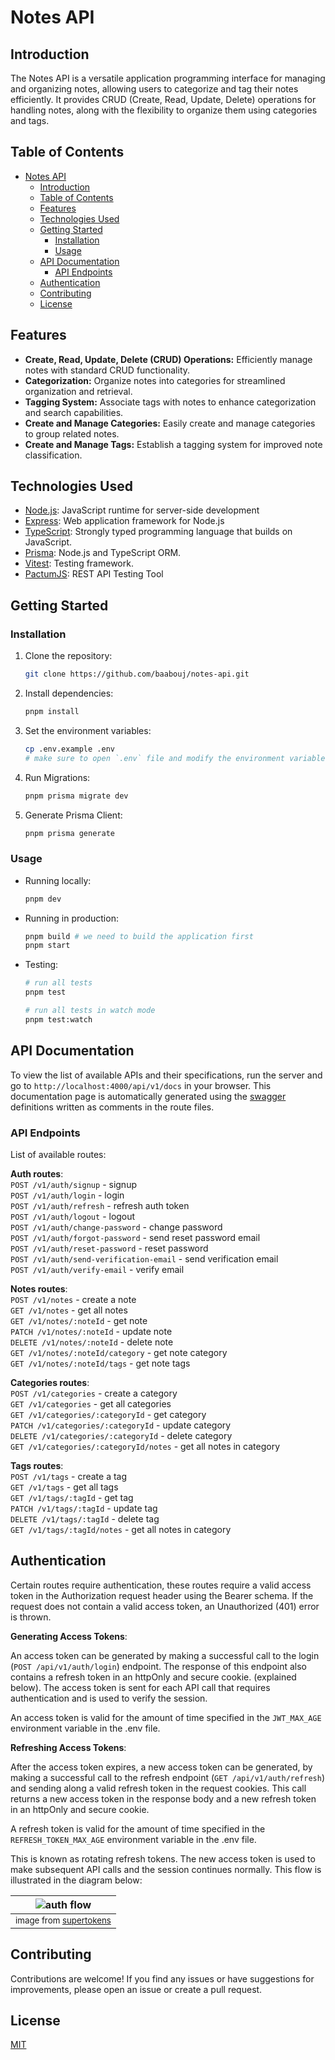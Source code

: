 # Notes API

## Introduction

The Notes API is a versatile application programming interface for managing and organizing notes, allowing users to categorize and tag their notes efficiently. It provides CRUD (Create, Read, Update, Delete) operations for handling notes, along with the flexibility to organize them using categories and tags.

## Table of Contents

- [Notes API](#notes-api)
  - [Introduction](#introduction)
  - [Table of Contents](#table-of-contents)
  - [Features](#features)
  - [Technologies Used](#technologies-used)
  - [Getting Started](#getting-started)
    - [Installation](#installation)
    - [Usage](#usage)
  - [API Documentation](#api-documentation)
    - [API Endpoints](#api-endpoints)
  - [Authentication](#authentication)
  - [Contributing](#contributing)
  - [License](#license)

## Features

- **Create, Read, Update, Delete (CRUD) Operations:** Efficiently manage notes with standard CRUD functionality.
- **Categorization:** Organize notes into categories for streamlined organization and retrieval.
- **Tagging System:** Associate tags with notes to enhance categorization and search capabilities.
- **Create and Manage Categories:** Easily create and manage categories to group related notes.
- **Create and Manage Tags:** Establish a tagging system for improved note classification.

## Technologies Used

- [Node.js](https://nodejs.org/): JavaScript runtime for server-side development
- [Express](https://expressjs.com/): Web application framework for Node.js
- [TypeScript](https://www.typescriptlang.org/): Strongly typed programming language that builds on JavaScript.
- [Prisma](https://www.prisma.io/): Node.js and TypeScript ORM.
- [Vitest](https://vitest.dev/): Testing framework.
- [PactumJS](https://pactumjs.github.io/): REST API Testing Tool

## Getting Started

### Installation

1. Clone the repository:

   ```bash
   git clone https://github.com/baabouj/notes-api.git
   ```

2. Install dependencies:

   ```bash
   pnpm install
   ```

3. Set the environment variables:

   ```bash
   cp .env.example .env
   # make sure to open `.env` file and modify the environment variables (if needed)
   ```

4. Run Migrations:

   ```bash
   pnpm prisma migrate dev
   ```

5. Generate Prisma Client:

   ```bash
   pnpm prisma generate
   ```

### Usage

- Running locally:

  ```bash
  pnpm dev
  ```

- Running in production:

  ```bash
  pnpm build # we need to build the application first
  pnpm start
  ```

- Testing:

  ```bash
  # run all tests
  pnpm test

  # run all tests in watch mode
  pnpm test:watch
  ```

## API Documentation

To view the list of available APIs and their specifications, run the server and go to `http://localhost:4000/api/v1/docs` in your browser. This documentation page is automatically generated using the [swagger](https://swagger.io/) definitions written as comments in the route files.

### API Endpoints

List of available routes:

**Auth routes**:\
`POST /v1/auth/signup` - signup\
`POST /v1/auth/login` - login\
`POST /v1/auth/refresh` - refresh auth token\
`POST /v1/auth/logout` - logout\
`POST /v1/auth/change-password` - change password\
`POST /v1/auth/forgot-password` - send reset password email\
`POST /v1/auth/reset-password` - reset password\
`POST /v1/auth/send-verification-email` - send verification email\
`POST /v1/auth/verify-email` - verify email

**Notes routes**:\
`POST /v1/notes` - create a note\
`GET /v1/notes` - get all notes\
`GET /v1/notes/:noteId` - get note\
`PATCH /v1/notes/:noteId` - update note\
`DELETE /v1/notes/:noteId` - delete note\
`GET /v1/notes/:noteId/category` - get note category\
`GET /v1/notes/:noteId/tags` - get note tags

**Categories routes**:\
`POST /v1/categories` - create a category\
`GET /v1/categories` - get all categories\
`GET /v1/categories/:categoryId` - get category\
`PATCH /v1/categories/:categoryId` - update category\
`DELETE /v1/categories/:categoryId` - delete category\
`GET /v1/categories/:categoryId/notes` - get all notes in category

**Tags routes**:\
`POST /v1/tags` - create a tag\
`GET /v1/tags` - get all tags\
`GET /v1/tags/:tagId` - get tag\
`PATCH /v1/tags/:tagId` - update tag\
`DELETE /v1/tags/:tagId` - delete tag\
`GET /v1/tags/:tagId/notes` - get all notes in category

## Authentication

Certain routes require authentication, these routes require a valid access token in the Authorization request header using the Bearer schema. If the request does not contain a valid access token, an Unauthorized (401) error is thrown.

**Generating Access Tokens**:

An access token can be generated by making a successful call to the login (`POST /api/v1/auth/login`) endpoint. The response of this endpoint also contains a refresh token in an httpOnly and secure cookie. (explained below). The access token is sent for each API call that requires authentication and is used to verify the session.

An access token is valid for the amount of time specified in the `JWT_MAX_AGE` environment variable in the .env file.

**Refreshing Access Tokens**:

After the access token expires, a new access token can be generated, by making a successful call to the refresh endpoint (`GET /api/v1/auth/refresh`) and sending along a valid refresh token in the request cookies. This call returns a new access token in the response body and a new refresh token in an httpOnly and secure cookie.

A refresh token is valid for the amount of time specified in the `REFRESH_TOKEN_MAX_AGE` environment variable in the .env file.

This is known as rotating refresh tokens. The new access token is used to make subsequent API calls and the session continues normally. This flow is illustrated in the diagram below:

| ![auth flow](https://supertokens.com/static/030a85c919b48aa822d58aabd6de1324/5a190/jwt-usage-flow.png) |
| :----------------------------------------------------------------------------------------------------: |
|                   <small>image from [supertokens](https://supertokens.com/)</small>                    |

## Contributing

Contributions are welcome! If you find any issues or have suggestions for improvements, please open an issue or create a pull request.

## License

[MIT](LICENSE)
